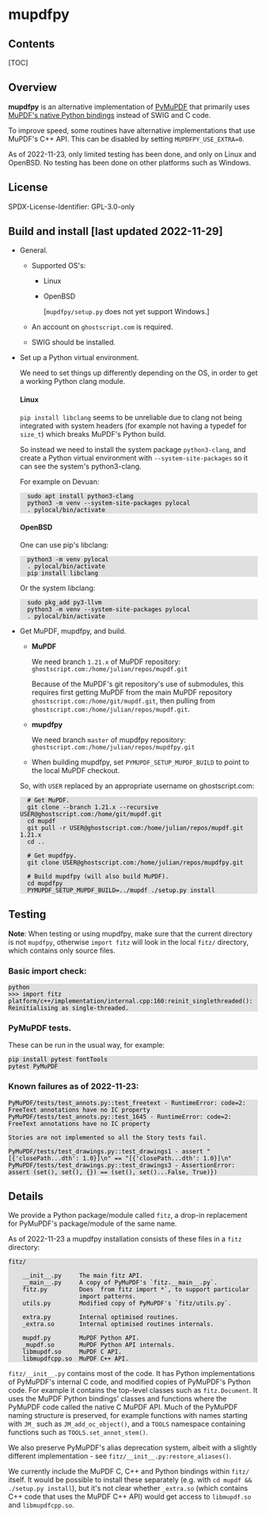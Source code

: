 <!--
markdown_py -v -x markdown.extensions.toc README.md > README.md.html
-->

<style>
pre
{
    color: black;
    background-color: #e0e0e0;
}
</style>


# mupdfpy

## Contents

[TOC]

## Overview

**mupdfpy** is an alternative implementation of
[PyMuPDF](https://github.com/pymupdf/PyMuPDF) that primarily uses [MuPDF's
native Python bindings](http://mupdf.com/r/C-and-Python-APIs) instead of SWIG
and C code.

To improve speed, some routines have alternative implementations that use
MuPDF's C++ API. This can be disabled by setting `MUPDFPY_USE_EXTRA=0`.

As of 2022-11-23, only limited testing has been done, and only on Linux and
OpenBSD. No testing has been done on other platforms such as Windows.


## License

SPDX-License-Identifier: GPL-3.0-only


## Build and install [last updated 2022-11-29]

* General.

    * Supported OS's:

        * Linux
        * OpenBSD

          [`mupdfpy/setup.py` does not yet support Windows.]

    * An account on `ghostscript.com` is required.

    * SWIG should be installed.


* Set up a Python virtual environment.

    We need to set things up differently depending on the OS, in order to get a
    working Python clang module.

    #### Linux

    `pip install libclang` seems to be unreliable due to clang not being integrated
    with system headers (for example not having a typedef for `size_t`) which
    breaks MuPDF's Python build.

    So instead we need to install the system package `python3-clang`, and create
    a Python virtual environment with `--system-site-packages` so it can see the
    system's python3-clang.
    
    For example on Devuan:

        sudo apt install python3-clang
        python3 -m venv --system-site-packages pylocal
        . pylocal/bin/activate


    #### OpenBSD

    One can use pip's libclang:

        python3 -m venv pylocal
        . pylocal/bin/activate
        pip install libclang

    Or the system libclang:

        sudo pkg_add py3-llvm
        python3 -m venv --system-site-packages pylocal
        . pylocal/bin/activate


* Get MuPDF, mupdfpy, and build.

    * **MuPDF**

        We need branch `1.21.x` of MuPDF repository: `ghostscript.com:/home/julian/repos/mupdf.git`

        Because of the MuPDF's git repository's use of submodules, this
        requires first getting MuPDF from the main MuPDF repository
        `ghostscript.com:/home/git/mupdf.git`, then pulling from
        `ghostscript.com:/home/julian/repos/mupdf.git`.

    * **mupdfpy**

        We need branch `master` of mupdfpy repository: `ghostscript.com:/home/julian/repos/mupdfpy.git`

    * When building mupdfpy, set `PYMUPDF_SETUP_MUPDF_BUILD` to point to the local MuPDF checkout.

    So, with `USER` replaced by an appropriate username on ghostscript.com:

        # Get MuPDF.
        git clone --branch 1.21.x --recursive USER@ghostscript.com:/home/git/mupdf.git
        cd mupdf
        git pull -r USER@ghostscript.com:/home/julian/repos/mupdf.git 1.21.x
        cd ..

        # Get mupdfpy.
        git clone USER@ghostscript.com:/home/julian/repos/mupdfpy.git

        # Build mupdfpy (will also build MuPDF).
        cd mupdfpy
        PYMUPDF_SETUP_MUPDF_BUILD=../mupdf ./setup.py install


## Testing

**Note**: When testing or using mupdfpy, make sure that the current directory
is not `mupdfpy`, otherwise `import fitz` will look in the local `fitz/`
directory, which contains only source files.

### Basic import check:

    python
    >>> import fitz
    platform/c++/implementation/internal.cpp:160:reinit_singlethreaded(): Reinitialising as single-threaded.

### PyMuPDF tests.

These can be run in the usual way, for example:

    pip install pytest fontTools
    pytest PyMuPDF

### Known failures as of 2022-11-23:

    PyMuPDF/tests/test_annots.py::test_freetext - RuntimeError: code=2: FreeText annotations have no IC property
    PyMuPDF/tests/test_annots.py::test_1645 - RuntimeError: code=2: FreeText annotations have no IC property
    
    Stories are not implemented so all the Story tests fail.
    
    PyMuPDF/tests/test_drawings.py::test_drawings1 - assert "[{'closePath...dth': 1.0}]\n" == "[{'closePath...dth': 1.0}]\n"
    PyMuPDF/tests/test_drawings.py::test_drawings3 - AssertionError: assert (set(), set(), {}) == (set(), set()...False, True)})
 

## Details

We provide a Python package/module called `fitz`, a drop-in replacement for
PyMuPDF's package/module of the same name.

As of 2022-11-23 a mupdfpy installation consists of these files in a `fitz`
directory:

    fitz/
        
        __init__.py     The main fitz API.
        __main__.py     A copy of PyMuPDF's `fitz.__main__.py`.
        fitz.py         Does `from fitz import *`, to support particular
                        import patterns.
        utils.py        Modified copy of PyMuPDF's `fitz/utils.py`.
        
        extra.py        Internal optimised routines.
        _extra.so       Internal optimised routines internals.
        
        mupdf.py        MuPDF Python API.
        _mupdf.so       MuPDF Python API internals.
        libmupdf.so     MuPDF C API.
        libmupdfcpp.so  MuPDF C++ API.

`fitz/__init__.py` contains most of the code. It has Python implementations of
PyMuPDF's internal C code, and modified copies of PyMuPDF's Python code. For
example it contains the top-level classes such as `fitz.Document`. It uses the
MuPDF Python bindings' classes and functions where the PyMuPDF code called the
native C MuPDF API. Much of the PyMuPDF naming structure is preserved, for
example functions with names starting with `JM_` such as `JM_add_oc_object()`,
and a `TOOLS` namespace containing functions such as `TOOLS.set_annot_stem()`.

We also preserve PyMuPDF's alias deprecation system, albeit with a slightly
different implementation - see `fitz/__init__.py:restore_aliases()`.

We currently include the MuPDF C, C++ and Python bindings within `fitz/`
itself. It would be possible to install these separately (e.g. with `cd mupdf
&& ./setup.py install`), but it's not clear whether `_extra.so` (which contains
C++ code that uses the MuPDF C++ API) would get access to `libmupdf.so` and
`libmupdfcpp.so`.

